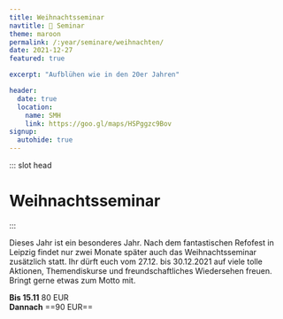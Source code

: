 ```yaml
---
title: Weihnachtsseminar
navtitle: 🎅 Seminar
theme: maroon
permalink: /:year/seminare/weihnachten/
date: 2021-12-27
featured: true

excerpt: "Aufblühen wie in den 20er Jahren"

header:
  date: true
  location:
    name: SMH
    link: https://goo.gl/maps/HSPggzc9Bov
signup:
  autohide: true
---
```


::: slot head

# Weihnachts&shy;seminar

:::

Dieses Jahr ist ein besonderes Jahr. Nach dem fantastischen Refofest in Leipzig findet nur zwei Monate später auch das Weihnachtsseminar zusätzlich statt. Ihr dürft euch vom 27.12. bis 30.12.2021 auf viele tolle Aktionen, Themendiskurse und freundschaftliches Wiedersehen freuen.
Bringt gerne etwas zum Motto mit.

**Bis 15.11** 80 EUR <br>
**Dannach** ==90 EUR==
